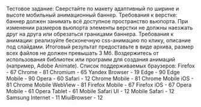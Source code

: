 Тестовое задание:
Сверстайте по макету адаптивный по ширине и высоте мобильный анимационный баннер.
Требования к верстке: 
баннер должен занимать всё доступное пространство вьюпорта. При изменении размеров вьюпорта элементы верстки не должны наезжать друг на друга или обрезаться границами баннера. Требования к анимации: 
реализуйте бесконечную css-анимацию по клику, описание под слайдами.
Итоговый результат предоставьте в виде архива, размер всех файлов не должен превышать 3 Мб.
Воздержитесь от использования библиотек или программ для создания анимаций (например, Adobe Animate).
Список поддерживаемых браузеров:
Firefox - 67
Chrome - 81
Chromium - 65
Yandex Browser - 19
Edge - 90
Edge Mobile - 90
Opera - 60
Safari - 12
Chrome Mobile - 81
Chrome Mobile iOS - 81
Chrome Mobile WebView - 81
Firefox Mobile - 67
Firefox iOS - 67
Opera Mobile - 61
Opera Tablet - 61
Mobile Safari UI - 12
Mobile Safari - 12
Samsung Internet - 11
MiuiBrowser - 12
